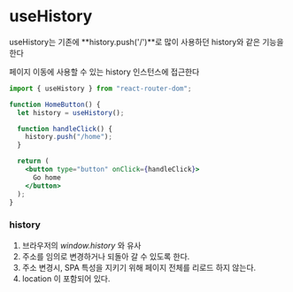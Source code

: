 # useHistory

useHistory는 기존에 **history.push('/')**로 많이 사용하던 history와 같은 기능을 한다

페이지 이동에 사용할 수 있는 history 인스턴스에 접근한다

```jsx
import { useHistory } from "react-router-dom";

function HomeButton() {
  let history = useHistory();

  function handleClick() {
    history.push("/home");
  }

  return (
    <button type="button" onClick={handleClick}>
      Go home
    </button>
  );
}
```

### history

1. 브라우저의 *window.history* 와 유사
2. 주소를 임의로 변경하거나 되돌아 갈 수 있도록 한다.
3. 주소 변경시, SPA 특성을 지키기 위해 페이지 전체를 리로드 하지 않는다.
4. location 이 포함되어 있다.
